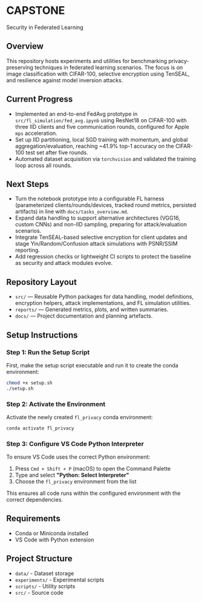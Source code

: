 # CAPSTONE
Security in Federated Learning

## Overview
This repository hosts experiments and utilities for benchmarking privacy-preserving techniques in federated learning scenarios. The focus is on image classification with CIFAR-100, selective encryption using TenSEAL, and resilience against model inversion attacks.

## Current Progress
- Implemented an end-to-end FedAvg prototype in `src/fl_simulation/fed_avg.ipynb` using ResNet18 on CIFAR-100 with three IID clients and five communication rounds, configured for Apple `mps` acceleration.
- Set up IID partitioning, local SGD training with momentum, and global aggregation/evaluation, reaching ~41.9% top-1 accuracy on the CIFAR-100 test set after five rounds.
- Automated dataset acquisition via `torchvision` and validated the training loop across all rounds.

## Next Steps
- Turn the notebook prototype into a configurable FL harness (parameterized clients/rounds/devices, tracked round metrics, persisted artifacts) in line with `docs/tasks_overview.md`.
- Expand data handling to support alternative architectures (VGG16, custom CNNs) and non-IID sampling, preparing for attack/evaluation scenarios.
- Integrate TenSEAL-based selective encryption for client updates and stage Yin/Random/Confusion attack simulations with PSNR/SSIM reporting.
- Add regression checks or lightweight CI scripts to protect the baseline as security and attack modules evolve.

## Repository Layout

- `src/` — Reusable Python packages for data handling, model definitions, encryption helpers, attack implementations, and FL simulation utilities.
- `reports/` — Generated metrics, plots, and written summaries.
- `docs/` — Project documentation and planning artefacts.

## Setup Instructions

### Step 1: Run the Setup Script
First, make the setup script executable and run it to create the conda environment:

```bash
chmod +x setup.sh
./setup.sh
```

### Step 2: Activate the Environment
Activate the newly created `fl_privacy` conda environment:

```bash
conda activate fl_privacy
```

### Step 3: Configure VS Code Python Interpreter
To ensure VS Code uses the correct Python environment:

1. Press `Cmd + Shift + P` (macOS) to open the Command Palette
2. Type and select **"Python: Select Interpreter"**
3. Choose the `fl_privacy` environment from the list

This ensures all code runs within the configured environment with the correct dependencies.

## Requirements
- Conda or Miniconda installed
- VS Code with Python extension

## Project Structure
- `data/` - Dataset storage
- `experiments/` - Experimental scripts
- `scripts/` - Utility scripts
- `src/` - Source code
